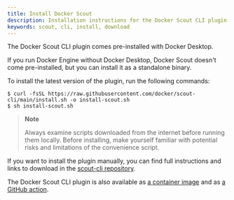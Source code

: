 ```yaml
---
title: Install Docker Scout
description: Installation instructions for the Docker Scout CLI plugin
keywords: scout, cli, install, download
---
```


The Docker Scout CLI plugin comes pre-installed with Docker Desktop.

If you run Docker Engine without Docker Desktop,
Docker Scout doesn't come pre-installed,
but you can install it as a standalone binary.

To install the latest version of the plugin, run the following commands:

```console
$ curl -fsSL https://raw.githubusercontent.com/docker/scout-cli/main/install.sh -o install-scout.sh
$ sh install-scout.sh
```

> **Note**
>
> Always examine scripts downloaded from the internet before running them
> locally. Before installing, make yourself familiar with potential risks and
> limitations of the convenience script.

If you want to install the plugin manually, you can find full instructions
and links to download in the [scout-cli repository](https://github.com/docker/scout-cli).

The Docker Scout CLI plugin is also available as [a container image](https://hub.docker.com/r/docker/scout-cli)
and as [a GitHub action](https://github.com/docker/scout-action).
